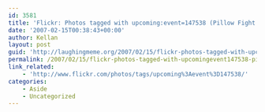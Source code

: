 ```yaml
---
id: 3581
title: 'Flickr: Photos tagged with upcoming:event=147538 (Pillow Fight.)'
date: '2007-02-15T00:38:43+00:00'
author: Kellan
layout: post
guid: 'http://laughingmeme.org/2007/02/15/flickr-photos-tagged-with-upcomingevent147538-pillow-fight/'
permalink: /2007/02/15/flickr-photos-tagged-with-upcomingevent147538-pillow-fight/
link_related:
    - 'http://www.flickr.com/photos/tags/upcoming%3Aevent%3D147538/'
categories:
    - Aside
    - Uncategorized
---
```


